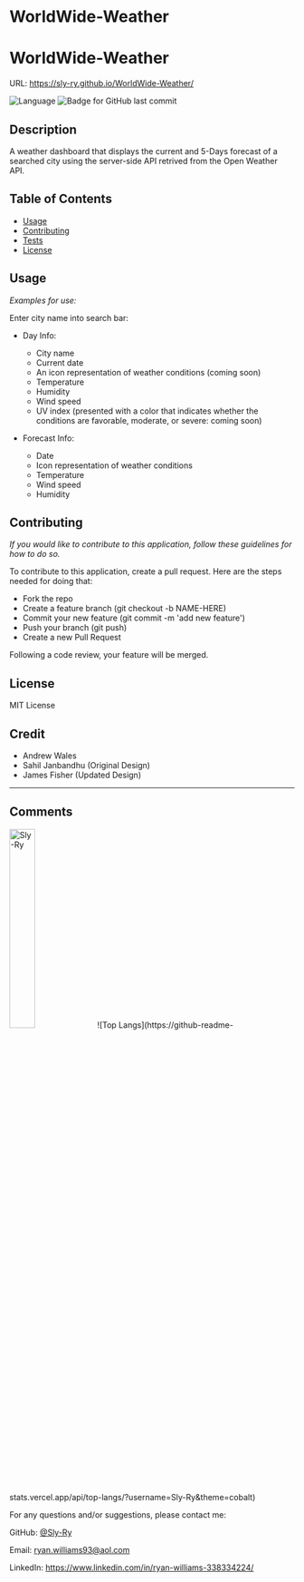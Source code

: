 # WorldWide-Weather

# WorldWide-Weather
URL: https://sly-ry.github.io/WorldWide-Weather/

  ![Language](http://img.shields.io/github/languages/top/Sly-Ry/WorldWide-Weather?style=flat&logo=appveyor) ![Badge for GitHub last commit](https://img.shields.io/github/last-commit/Sly-Ry/WorldWide-Weather?style=flat&logo=appveyor)
  
   
  ## Description 
  
  A weather dashboard that displays the current and 5-Days forecast of a searched city using the server-side API retrived from the Open Weather API.
  
  ## Table of Contents
  * [Usage](#usage)
  * [Contributing](#contributing)
  * [Tests](#tests)
  * [License](#license)
  
  ## Usage 

  *Examples for use:*
  
  Enter city name into search bar:
  
  - Day Info:
    + City name
    + Current date
    + An icon representation of weather conditions (coming soon)
    + Temperature
    + Humidity
    + Wind speed
    + UV index (presented with a color that indicates whether the conditions are favorable, moderate, or severe: coming soon)

  - Forecast Info:
      + Date
      + Icon representation of weather conditions
      + Temperature
      + Wind speed
      + Humidity

  ## Contributing
  
  *If you would like to contribute to this application, follow these guidelines for how to do so.*

  To contribute to this application, create a pull request. Here are the steps needed for doing that:

  - Fork the repo
  - Create a feature branch (git checkout -b NAME-HERE)
  - Commit your new feature (git commit -m 'add new feature')
  - Push your branch (git push)
  - Create a new Pull Request

  Following a code review, your feature will be merged.

  ## License

  MIT License
  
  
  ## Credit
  
  + Andrew Wales
  + Sahil Janbandhu (Original Design)
  + James Fisher (Updated Design)

  
  ---
  
  ## Comments
  
  <img src="https://avatars.githubusercontent.com/u/93052960?v=4" alt="Sly-Ry" width="30%" />
  ![Top Langs](https://github-readme-stats.vercel.app/api/top-langs/?username=Sly-Ry&theme=cobalt)
  
  For any questions and/or suggestions, please contact me:
 
  GitHub: [@Sly-Ry](https://github.com/Sly-Ry)
  
    
  Email: ryan.williams93@aol.com
    
  LinkedIn: https://www.linkedin.com/in/ryan-williams-338334224/

